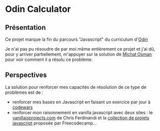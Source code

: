 # Odin Calculator

## Présentation

Ce projet marque la fin du parcours "Javascript" du curriculum d'[Odin](https://www.theodinproject.com)

Je n'ai pas pu résoudre de par moi même entièrement ce projet et j'ai dû, pour y arriver partiellement, m'appuyer sur la solution de [Michał Osman](https://github.com/michalosman/calculator) pour voir comment il a résolu ce problème.

## Perspectives

La solution pour renforcer mes capacités de résolution de ce type de problèmes est de :

- renforcer mes bases en Javascript en faisant un exercice par jour à [codewars](https://www.codewars.com/)
- renforcer mon raisonnement en vanilla javascript avec deux sites : le [vanillajsprojects.com](https://vanillajsprojects.com/) de Chris Ferdinandi et la [collection de projets javascript](https://www.vanillajavascriptprojects.com/) proposée par Freecodecamp...
